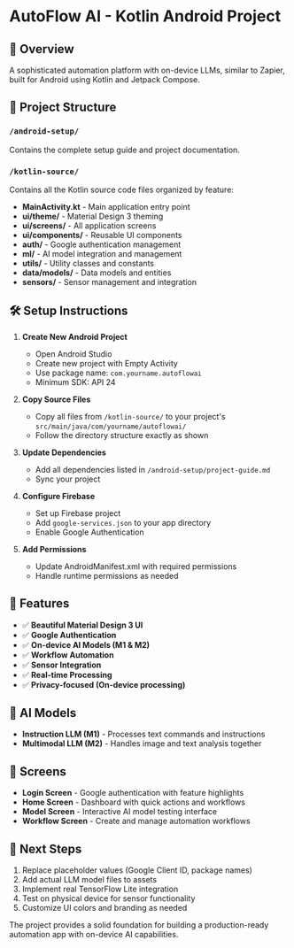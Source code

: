 # AutoFlow AI - Kotlin Android Project

## 🚀 Overview
A sophisticated automation platform with on-device LLMs, similar to Zapier, built for Android using Kotlin and Jetpack Compose.

## 📁 Project Structure

### `/android-setup/`
Contains the complete setup guide and project documentation.

### `/kotlin-source/`
Contains all the Kotlin source code files organized by feature:

- **MainActivity.kt** - Main application entry point
- **ui/theme/** - Material Design 3 theming
- **ui/screens/** - All application screens
- **ui/components/** - Reusable UI components
- **auth/** - Google authentication management
- **ml/** - AI model integration and management
- **utils/** - Utility classes and constants
- **data/models/** - Data models and entities
- **sensors/** - Sensor management and integration

## 🛠️ Setup Instructions

1. **Create New Android Project**
   - Open Android Studio
   - Create new project with Empty Activity
   - Use package name: `com.yourname.autoflowai`
   - Minimum SDK: API 24

2. **Copy Source Files**
   - Copy all files from `/kotlin-source/` to your project's `src/main/java/com/yourname/autoflowai/`
   - Follow the directory structure exactly as shown

3. **Update Dependencies**
   - Add all dependencies listed in `/android-setup/project-guide.md`
   - Sync your project

4. **Configure Firebase**
   - Set up Firebase project
   - Add `google-services.json` to your app directory
   - Enable Google Authentication

5. **Add Permissions**
   - Update AndroidManifest.xml with required permissions
   - Handle runtime permissions as needed

## 🎨 Features

- ✅ **Beautiful Material Design 3 UI**
- ✅ **Google Authentication**
- ✅ **On-device AI Models (M1 & M2)**
- ✅ **Workflow Automation**
- ✅ **Sensor Integration**
- ✅ **Real-time Processing**
- ✅ **Privacy-focused (On-device processing)**

## 🤖 AI Models

- **Instruction LLM (M1)** - Processes text commands and instructions
- **Multimodal LLM (M2)** - Handles image and text analysis together

## 📱 Screens

- **Login Screen** - Google authentication with feature highlights
- **Home Screen** - Dashboard with quick actions and workflows
- **Model Screen** - Interactive AI model testing interface
- **Workflow Screen** - Create and manage automation workflows

## 🔧 Next Steps

1. Replace placeholder values (Google Client ID, package names)
2. Add actual LLM model files to assets
3. Implement real TensorFlow Lite integration
4. Test on physical device for sensor functionality
5. Customize UI colors and branding as needed

The project provides a solid foundation for building a production-ready automation app with on-device AI capabilities.